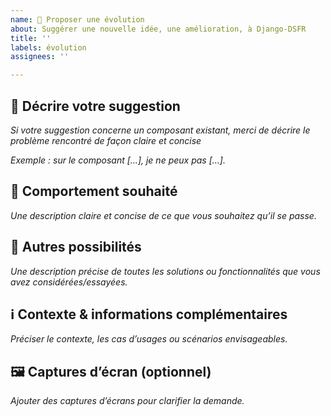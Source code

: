 ```yaml
---
name: 🧬 Proposer une évolution
about: Suggérer une nouvelle idée, une amélioration, à Django-DSFR
title: ''
labels: évolution
assignees: ''

---
```


## 🧬 Décrire votre suggestion
_Si votre suggestion concerne un composant existant, merci de décrire le problème rencontré de façon claire et concise_

_Exemple : sur le composant […], je ne peux pas […]._

## 🧠 Comportement souhaité
_Une description claire et concise de ce que vous souhaitez qu’il se passe._

## 🔮 Autres possibilités
_Une description précise de toutes les solutions ou fonctionnalités que vous avez considérées/essayées._

## ℹ️ Contexte & informations complémentaires
_Préciser le contexte, les cas d’usages ou scénarios envisageables._

## 🖼️ Captures d’écran (optionnel)
_Ajouter des captures d’écrans pour clarifier la demande._
